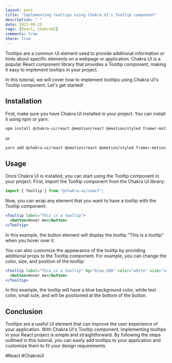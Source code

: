 ```yaml
---
layout: post
title: "Implementing tooltips using Chakra UI's Tooltip component"
description: " "
date: 2023-09-25
tags: [React, ChakraUI]
comments: true
share: true
---
```


Tooltips are a common UI element used to provide additional information or hints about specific elements on a webpage or application. Chakra UI is a popular React component library that provides a Tooltip component, making it easy to implement tooltips in your project.

In this tutorial, we will cover how to implement tooltips using Chakra UI's Tooltip component. Let's get started!

## Installation

First, make sure you have Chakra UI installed in your project. You can install it using npm or yarn:

```bash
npm install @chakra-ui/react @emotion/react @emotion/styled framer-motion
```

or

```bash
yarn add @chakra-ui/react @emotion/react @emotion/styled framer-motion
```

## Usage

Once Chakra UI is installed, you can start using the Tooltip component in your project. First, import the Tooltip component from the Chakra UI library:

```jsx
import { Tooltip } from "@chakra-ui/react";
```

Now, you can wrap any element that you want to have a tooltip with the Tooltip component:

```jsx
<Tooltip label="This is a tooltip">
  <button>Hover me</button>
</Tooltip>
```

In this example, the button element will display the tooltip "This is a tooltip" when you hover over it.

You can also customize the appearance of the tooltip by providing additional props to the Tooltip component. For example, you can change the color, size, and position of the tooltip:

```jsx
<Tooltip label="This is a tooltip" bg="blue.500" color="white" size="sm" placement="bottom">
  <button>Hover me</button>
</Tooltip>
```

In this example, the tooltip will have a blue background color, white text color, small size, and will be positioned at the bottom of the button.

## Conclusion

Tooltips are a useful UI element that can improve the user experience of your application. With Chakra UI's Tooltip component, implementing tooltips in your React project is simple and straightforward. By following the steps outlined in this tutorial, you can easily add tooltips to your application and customize them to fit your design requirements.

#React #ChakraUI